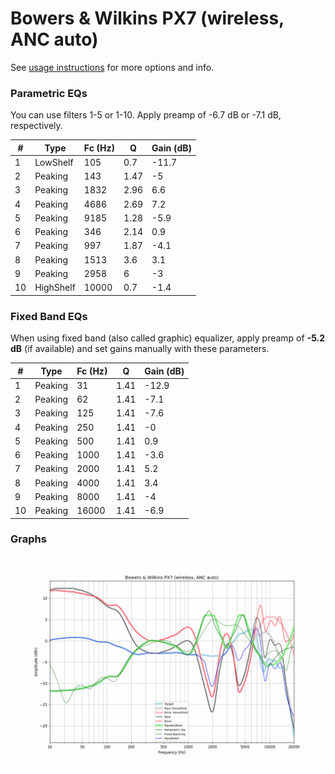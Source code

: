 # Bowers & Wilkins PX7 (wireless, ANC auto)
See [usage instructions](https://github.com/jaakkopasanen/AutoEq#usage) for more options and info.

### Parametric EQs
You can use filters 1-5 or 1-10. Apply preamp of -6.7 dB or -7.1 dB, respectively.

|   # | Type      |   Fc (Hz) |    Q |   Gain (dB) |
|-----|-----------|-----------|------|-------------|
|   1 | LowShelf  |       105 | 0.7  |       -11.7 |
|   2 | Peaking   |       143 | 1.47 |        -5   |
|   3 | Peaking   |      1832 | 2.96 |         6.6 |
|   4 | Peaking   |      4686 | 2.69 |         7.2 |
|   5 | Peaking   |      9185 | 1.28 |        -5.9 |
|   6 | Peaking   |       346 | 2.14 |         0.9 |
|   7 | Peaking   |       997 | 1.87 |        -4.1 |
|   8 | Peaking   |      1513 | 3.6  |         3.1 |
|   9 | Peaking   |      2958 | 6    |        -3   |
|  10 | HighShelf |     10000 | 0.7  |        -1.4 |

### Fixed Band EQs
When using fixed band (also called graphic) equalizer, apply preamp of **-5.2 dB** (if available) and set gains manually with these parameters.

|   # | Type    |   Fc (Hz) |    Q |   Gain (dB) |
|-----|---------|-----------|------|-------------|
|   1 | Peaking |        31 | 1.41 |       -12.9 |
|   2 | Peaking |        62 | 1.41 |        -7.1 |
|   3 | Peaking |       125 | 1.41 |        -7.6 |
|   4 | Peaking |       250 | 1.41 |        -0   |
|   5 | Peaking |       500 | 1.41 |         0.9 |
|   6 | Peaking |      1000 | 1.41 |        -3.6 |
|   7 | Peaking |      2000 | 1.41 |         5.2 |
|   8 | Peaking |      4000 | 1.41 |         3.4 |
|   9 | Peaking |      8000 | 1.41 |        -4   |
|  10 | Peaking |     16000 | 1.41 |        -6.9 |

### Graphs
![](./Bowers%20&%20Wilkins%20PX7%20(wireless,%20ANC%20auto).png)
